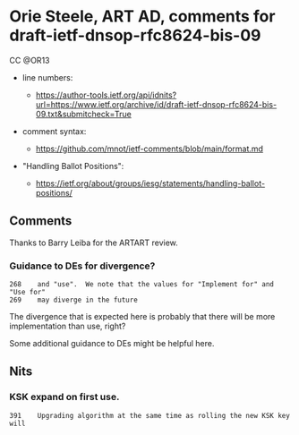 # Orie Steele, ART AD, comments for draft-ietf-dnsop-rfc8624-bis-09 
CC @OR13

* line numbers:
  - https://author-tools.ietf.org/api/idnits?url=https://www.ietf.org/archive/id/draft-ietf-dnsop-rfc8624-bis-09.txt&submitcheck=True

* comment syntax:
  - https://github.com/mnot/ietf-comments/blob/main/format.md

* "Handling Ballot Positions":
  - https://ietf.org/about/groups/iesg/statements/handling-ballot-positions/

## Comments

Thanks to Barry Leiba for the ARTART review. 

### Guidance to DEs for divergence?

```
268	   and "use".  We note that the values for "Implement for" and "Use for"
269	   may diverge in the future
```

The divergence that is expected here is probably that there will be more implementation than use, right?

Some additional guidance to DEs might be helpful here.

## Nits

### KSK expand on first use.

```
391	   Upgrading algorithm at the same time as rolling the new KSK key will
```